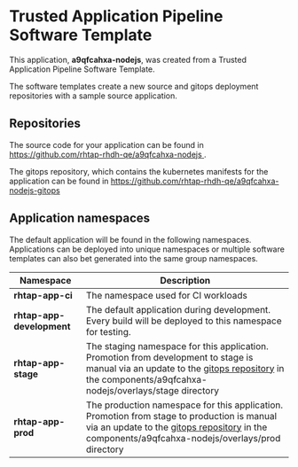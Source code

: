 # Trusted Application Pipeline Software Template

This application, **a9qfcahxa-nodejs**, was created from a Trusted Application Pipeline Software Template.

The software templates create a new source and gitops deployment repositories with a sample source application. 

## Repositories

The source code for your application can be found in [https://github.com/rhtap-rhdh-qe/a9qfcahxa-nodejs ](https://github.com/rhtap-rhdh-qe/a9qfcahxa-nodejs ).
 
The gitops repository, which contains the kubernetes manifests for the application can be found in 
[https://github.com/rhtap-rhdh-qe/a9qfcahxa-nodejs-gitops ](https://github.com/rhtap-rhdh-qe/a9qfcahxa-nodejs-gitops ) 

## Application namespaces 

The default application will be found in the following namespaces. Applications can be deployed into unique namespaces or multiple software templates can also bet generated into the same group namespaces.  

|  Namespace   |  Description   |  
| -------- | -------- |
| **rhtap-app-ci** | The namespace used for CI workloads |
| **rhtap-app-development** | The default application during development. Every build will be deployed to this namespace for testing. |
| **rhtap-app-stage** | The staging namespace for this application. Promotion from development to stage is manual via an update to the [gitops repository](https://github.com/rhtap-rhdh-qe/a9qfcahxa-nodejs-gitops ) in the components/a9qfcahxa-nodejs/overlays/stage directory |
| **rhtap-app-prod** | The production namespace for this application. Promotion from stage to production is manual via an update to the [gitops repository](https://github.com/rhtap-rhdh-qe/a9qfcahxa-nodejs-gitops ) in the components/a9qfcahxa-nodejs/overlays/prod directory |